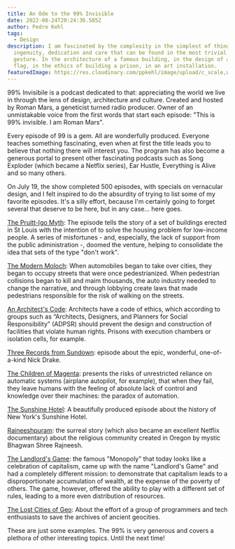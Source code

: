 ```yaml
---
title: An Ode to the 99% Invisible
date: 2022-08-24T20:24:36.585Z
author: Pedro Kehl
tags:
  - Design
description: I am fascinated by the complexity in the simplest of things. In the
  ingenuity, dedication and care that can be found in the most trivial object or
  gesture. In the architecture of a famous building, in the design of a national
  flag, in the ethics of building a prison, in an art installation.
featuredImage: https://res.cloudinary.com/ppkehl/image/upload/c_scale,w_500/v1661373096/blog/logo-99_vkky5a.webp
---
```

99% Invisibile is a podcast dedicated to that: appreciating the world we live in through the lens of design, architecture and culture. Created and hosted by Roman Mars, a geneticist turned radio producer. Owner of an unmistakable voice from the first words that start each episode: "This is 99% invisible. I am Roman Mars".

Every episode of 99 is a gem. All are wonderfully produced. Everyone teaches something fascinating, even when at first the title leads you to believe that nothing there will interest you. The program has also become a generous portal to present other fascinating podcasts such as Song Exploder (which became a Netflix series), Ear Hustle, Everything is Alive and so many others.

On July 19, the show completed 500 episodes, with specials on vernacular design, and I felt inspired to do the absurdity of trying to list some of my favorite episodes. It's a silly effort, because I'm certainly going to forget several that deserve to be here, but in any case… here goes.

[The Pruitt-Igo Myth](https://99percentinvisible.org/episode/episode-44-the-pruitt-igoe-myth/): The episode tells the story of a set of buildings erected in St Louis with the intention of to solve the housing problem for low-income people. A series of misfortunes - and, especially, the lack of support from the public administration -, doomed the venture, helping to consolidate the idea that sets of the type "don't work".

[The Modern Moloch](https://99percentinvisible.org/episode/episode-76-the-modern-moloch/): When automobiles began to take over cities, they began to occupy streets that were once pedestrianized. When pedestrian collisions began to kill and maim thousands, the auto industry needed to change the narrative, and through lobbying create laws that made pedestrians responsible for the risk of walking on the streets.

[An Architect's Code](https://99percentinvisible.org/episode/episode-80-an-architects-code/): Architects have a code of ethics, which according to groups such as “Architects, Designers, and Planners for Social Responsibility” (ADPSR) should prevent the design and construction of facilities that violate human rights. Prisons with execution chambers or isolation cells, for example.

[Three Records from Sundown](https://99percentinvisible.org/episode/three-records-from-sundown/): episode about the epic, wonderful, one-of-a-kind Nick Drake.

[The Children of Magenta](https://99percentinvisible.org/episode/children-of-the-magenta-automation-paradox-en-1/): presents the risks of unrestricted reliance on automatic systems (airplane autopilot, for example), that when they fail, they leave humans with the feeling of absolute lack of control and knowledge over their machines: the paradox of automation.

[The Sunshine Hotel](https://99percentinvisible.org/episode/the-sunshine-hotel/): A beautifully produced episode about the history of New York's Sunshine Hotel.

[Rajneeshpuram](https://99percentinvisible.org/episode/rajneeshpuram/): the surreal story (which also became an excellent Netflix documentary) about the religious community created in Oregon by mystic Bhagwan Shree Rajneesh.

[The Landlord's Game](https://99percentinvisible.org/episode/the-landlords-game/): the famous "Monopoly" that today looks like a celebration of capitalism, came up with the name "Landlord's Game" and had a completely different mission: to demonstrate that capitalism leads to a disproportionate accumulation of wealth, at the expense of the poverty of others. The game, however, offered the ability to play with a different set of rules, leading to a more even distribution of resources.

[The Lost Cities of Geo](https://99percentinvisible.org/episode/the-lost-cities-of-geo/): About the effort of a group of programmers and tech enthusiasts to save the archives of ancient geocities.

These are just some examples. The 99% is very generous and covers a plethora of other interesting topics. Until the next time!